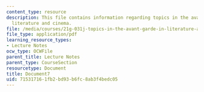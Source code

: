 ```yaml
---
content_type: resource
description: This file contains information regarding topics in the avant-garde in
  literature and cinema.
file: /media/courses/21g-031j-topics-in-the-avant-garde-in-literature-and-cinema-spring-2003/715317161fb2bd93b6fc8ab3f4bedc05_MIT21G_031JS03_lecture7.pdf
file_type: application/pdf
learning_resource_types:
- Lecture Notes
ocw_type: OCWFile
parent_title: Lecture Notes
parent_type: CourseSection
resourcetype: Document
title: Document7
uid: 71531716-1fb2-bd93-b6fc-8ab3f4bedc05
---
```

